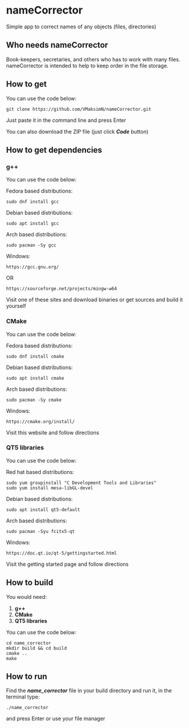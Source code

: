 # nameCorrector
Simple app to correct names of any objects (files, directories)

## Who needs nameCorrector
Book-keepers, secretaries, and others who has to work with many files. nameCorrector is intended to help to keep order in the file storage.

## How to get
You can use the code below:
    
    git clone https://github.com/VMaksimN/nameCorrector.git
    
Just paste it in the command line and press Enter

You can also download the ZIP file  (just click _**Code**_ button)

## How to get dependencies

### g++
You can use the code below:

Fedora based distributions:
	
	sudo dnf install gcc	
	
Debian based distributions:
	
	sudo apt install gcc
	
Arch based distributions:
	
	sudo pacman -Sy gcc
	
Windows:
	
	https://gcc.gnu.org/

OR

	https://sourceforge.net/projects/mingw-w64

Visit one of these sites and download binaries or get sources and build it yourself

### CMake
You can use the code below:

Fedora based distributions:
	
	sudo dnf install cmake	
	

Debian based distributions:
	
	sudo apt install cmake
	
	
Arch based distributions:
	
	sudo pacman -Sy cmake
	
Windows:
	
	https://cmake.org/install/
	
Visit this website and follow directions

### QT5 libraries
You can use the code below:

Red hat based distributions:
	
	sudo yum groupinstall "C Development Tools and Libraries"
	sudo yum install mesa-libGL-devel	
	

Debian based distributions:
	
	sudo apt install qt5-default
	
Arch based distributions:
	
	sudo pacman -Syu fcitx5-qt
	
Windows:
	
	https://doc.qt.io/qt-5/gettingstarted.html

Visit the getting started page and follow directions
	

## How to build
You would need:

1. **g++**
2. **CMake**
3. **QT5 libraries**

You can use the code below:
	
	cd name_corrector
	mkdir build && cd build
	cmake ..
	make
	

## How to run
Find the **_name_corrector_** file in your build directory and run it, in the terminal type:
		
	./name_corrector
		
and press Enter or use your file manager
